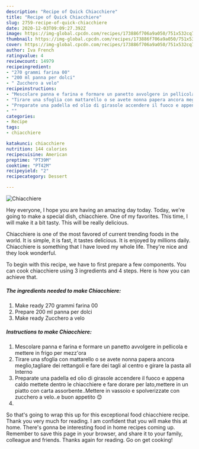 ```yaml
---
description: "Recipe of Quick Chiacchiere"
title: "Recipe of Quick Chiacchiere"
slug: 2759-recipe-of-quick-chiacchiere
date: 2020-12-03T09:09:27.392Z
image: https://img-global.cpcdn.com/recipes/173886f706a9a050/751x532cq70/chiacchiere-recipe-main-photo.jpg
thumbnail: https://img-global.cpcdn.com/recipes/173886f706a9a050/751x532cq70/chiacchiere-recipe-main-photo.jpg
cover: https://img-global.cpcdn.com/recipes/173886f706a9a050/751x532cq70/chiacchiere-recipe-main-photo.jpg
author: Iva French
ratingvalue: 4
reviewcount: 14979
recipeingredient:
- "270 grammi farina 00"
- "200 ml panna per dolci"
- " Zucchero a velo"
recipeinstructions:
- "Mescolare panna e farina e formare un panetto avvolgere in pellicola e mettere in frigo per mezz&#39;ora"
- "Tirare una sfoglia con mattarello o se avete nonna papera ancora meglio,tagliare dei rettangoli e fare dei tagli al centro e girare la pasta all Interno"
- "Preparate una padella ed olio di girasole accendere il fuoco e appena caldo mettete dentro le chiacchiere e fare dorare per lato,mettere in un piatto con carta assorbente..Mettere in vassoio e spolverizzate con zucchero a velo..e buon appetito 😊"
- ""
categories:
- Recipe
tags:
- chiacchiere

katakunci: chiacchiere 
nutrition: 144 calories
recipecuisine: American
preptime: "PT39M"
cooktime: "PT42M"
recipeyield: "2"
recipecategory: Dessert

---
```



![Chiacchiere](https://img-global.cpcdn.com/recipes/173886f706a9a050/751x532cq70/chiacchiere-recipe-main-photo.jpg)

Hey everyone, I hope you are having an amazing day today. Today, we're going to make a special dish, chiacchiere. One of my favorites. This time, I will make it a bit tasty. This will be really delicious.



Chiacchiere is one of the most favored of current trending foods in the world. It is simple, it is fast, it tastes delicious. It is enjoyed by millions daily. Chiacchiere is something that I have loved my whole life. They're nice and they look wonderful.


To begin with this recipe, we have to first prepare a few components. You can cook chiacchiere using 3 ingredients and 4 steps. Here is how you can achieve that.

<!--inarticleads1-->

##### The ingredients needed to make Chiacchiere:

1. Make ready 270 grammi farina 00
1. Prepare 200 ml panna per dolci
1. Make ready  Zucchero a velo




<!--inarticleads2-->

##### Instructions to make Chiacchiere:

1. Mescolare panna e farina e formare un panetto avvolgere in pellicola e mettere in frigo per mezz&#39;ora
1. Tirare una sfoglia con mattarello o se avete nonna papera ancora meglio,tagliare dei rettangoli e fare dei tagli al centro e girare la pasta all Interno
1. Preparate una padella ed olio di girasole accendere il fuoco e appena caldo mettete dentro le chiacchiere e fare dorare per lato,mettere in un piatto con carta assorbente..Mettere in vassoio e spolverizzate con zucchero a velo..e buon appetito 😊
1. 




So that's going to wrap this up for this exceptional food chiacchiere recipe. Thank you very much for reading. I am confident that you will make this at home. There's gonna be interesting food in home recipes coming up. Remember to save this page in your browser, and share it to your family, colleague and friends. Thanks again for reading. Go on get cooking!
